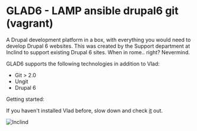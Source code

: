 GLAD6 - LAMP ansible drupal6 git (vagrant)
==================================


A Drupal development platform in a box, with everything you would need to develop Drupal 6 websites. This was created by the Support department at Inclind to support existing Drupal 6 sites. When in rome.. right? Nevermind.

GLAD6 supports the following technologies in addition to Vlad:

* Git > 2.0
* Ungit
* Drupal 6


Getting started:

If you haven't installed Vlad before, slow down and check [it](https://bitbucket.org/philipnorton42/vlad) out.



![Inclind](http://inclind.com/sites/all/themes/inclind/images/layout/logo.png "Brought to you by Inclind")

